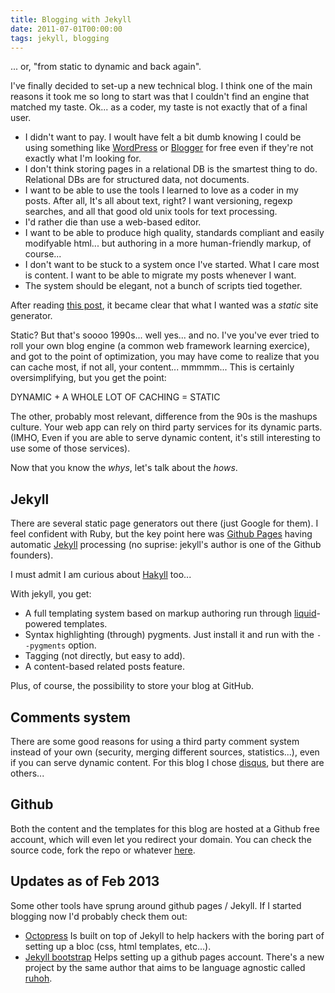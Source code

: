 ```yaml
---
title: Blogging with Jekyll
date: 2011-07-01T00:00:00
tags: jekyll, blogging
---
```


... or, "from static to dynamic and back again".

I've finally decided to set-up a new technical blog. I think one of
the main reasons it took me so long to start was that I couldn't find
an engine that matched my taste. Ok... as a coder, my taste is not
exactly that of a final user.

<!-- more -->

- I didn't want to pay. I woult have felt a bit dumb knowing I could
  be using something like [WordPress](http://www.wordpress.com) or
  [Blogger](http://www.blogger.com) for free even if they're not
  exactly what I'm looking for.
- I don't think storing pages in a relational DB is the smartest thing to
  do. Relational DBs are for structured data, not documents. 
- I want to be able to use the tools I learned to love as a coder in my
  posts. After all, It's all about text, right? I want versioning,
  regexp searches, and all that good old unix tools for text processing.
- I'd rather die than use a web-based editor.
- I want to be able to produce high quality, standards compliant and
  easily modifyable html... but authoring in a more human-friendly
  markup, of course... 
- I don't want to be stuck to a system once I've started. What I care
  most is content. I want to be able to migrate my posts whenever I want. 
- The system should be elegant, not a bunch of scripts tied together.

After reading [this
post](http://tom.preston-werner.com/2008/11/17/blogging-like-a-hacker.html),
it became clear that what I wanted was a *static* site generator.

Static? But that's soooo 1990s... well yes... and no. I've you've ever
tried to roll your own blog engine (a common web framework learning
exercice), and got to the point of optimization, you may have come to
realize that you can cache most, if not all, your
content... mmmmm... This is certainly oversimplifying, but you get the
point:

DYNAMIC + A WHOLE LOT OF CACHING = STATIC

The other, probably most relevant, difference from the 90s is the
mashups culture. Your web app can rely on third party services for its
dynamic parts. (IMHO, Even if you are able to serve dynamic content,
it's still interesting to use some of those services).

Now that you know the _whys_, let's talk about the _hows_.

## Jekyll

There are several static page generators out there (just Google for
them). I feel confident with Ruby, but the key point here was
[Github Pages](http://pages.github.com/) having automatic
[Jekyll](http://jekyllrb.com/) processing (no suprise: jekyll's author is
one of the Github founders). 

I must admit I am curious about [Hakyll](http://jaspervdj.be/hakyll/)
too... 

With jekyll, you get:

- A full templating system based on markup authoring run through
  [liquid](http://www.liquidmarkup.org/)-powered templates.
- Syntax highlighting (through) pygments. Just install it and run with
  the `--pygments` option.
- Tagging (not directly, but easy to add).
- A content-based related posts feature.

Plus, of course, the possibility to store your blog at GitHub.

## Comments system

There are some good reasons for using a third party comment system
instead of your own (security, merging different sources,
statistics...), even if you can serve dynamic content. For this blog I
chose [disqus](http://disqus.com/), but there are others...

## Github

Both the content and the templates for this blog are hosted at a
Github free account, which will even let you redirect your domain.
You can check the source code, fork the repo or whatever
[here](https://github.com/jarnaldich/jarnaldich.github.com).

## Updates as of Feb 2013

Some other tools have sprung around github pages / Jekyll. If I
started blogging now I'd probably check them out:

- [Octopress](http://octopress.org) Is built on top of Jekyll to help
  hackers with the boring part of setting up a bloc (css, html
  templates, etc...).
- [Jekyll bootstrap](http://jekyllbootstrap.org) Helps setting up a
  github pages account. There's a new project by the same author that
  aims to be language agnostic called [ruhoh](http://ruhoh.com).


